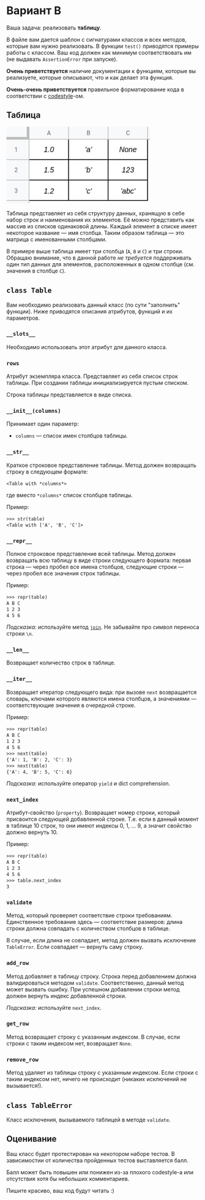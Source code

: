 # Вариант В

Ваша задача: реализовать **таблицу**.

В файле вам дается шаблон с сигнатурами классов и всех методов, которые вам нужно реализовать. В функции `test()` приводятся примеры работы с классом. Ваш код должен как минимум соответствовать им (не выдавать `AssertionError` при запуске).

**Очень приветствуется** наличие документации к функциям, которые вы реализуете, которые описывают, что и как делает эта функция.

**Очень-очень приветствуется** правильное форматирование кода в соответствии с [codestyle](https://www.python.org/dev/peps/pep-0008/)-ом.

## Таблица

<img src="../../img/table_example.png" height="200">

Таблица представляет из себя структуру данных, хранящую в себе набор строк и наименования их элементов. Её можно представить как массив из списков одинаковой длины. Каждый элемент в списке имеет некоторое название — имя столбца. Таким образом таблица — это матрица с именованными столбцами.

В примере выше таблица имеет три столбца (`A`, `B` и `C`) и три строки. Обращаю внимание, что в данной работе *не требуется* поддерживать один тип данных для элементов, расположенных в одном столбце (см. значения в столбце `C`).

## `class Table`

Вам необходимо реализовать данный класс (по сути "заполнить" функции). Ниже приводятся описания атрибутов, функций и их параметров.

### `__slots__`

Необходимо использовать этот атрибут для данного класса.

### `rows`

Атрибут экземпляра класса. Представляет из себя список строк таблицы. При создании таблицы инициализируется пустым списком.

Строка таблицы представляется в виде списка.

### `__init__(columns)`

Принимает один параметр:

* `columns` — список имен столбцов таблицы.

### `__str__`

Краткое строковое представление таблицы. Метод должен возвращать строку в следующем формате:

```
<Table with *columns*>
```

где вместо `*columns*` список столбцов таблицы.

Пример:

```
>>> str(table)
<Table with ['A', 'B', 'C']>
```

### `__repr__`

Полное строковое представление всей таблицы. Метод должен возвращать всю таблицу в виде строки следующего формата: первая строка — через пробел все имена столбцов, следующие строки — через пробел все значения строк таблицы.

Пример:

```
>>> repr(table)
A B C
1 2 3
4 5 6
```

*Подсказка:* используйте метод [`join`](https://docs.python.org/3/library/stdtypes.html#str.join). Не забывайте про символ переноса строки `\n`.

### `__len__`

Возвращает количество строк в таблице.

### `__iter__`

Возвращает итератор следующего вида: при вызове `next` возвращается словарь, ключами которого являются имена столбцов, а значениями — соответствующие значения в очередной строке.

Пример:

```
>>> repr(table)
A B C
1 2 3
4 5 6
>>> next(table)
{'A': 1, 'B': 2, 'C': 3}
>>> next(table)
{'A': 4, 'B': 5, 'C': 6}
```

*Подсказка:* используйте оператор `yield` и dict comprehension.

### `next_index`

Атрибут-свойство (`property`). Возвращает номер строки, который присвоится следующей добавленной строке. Т.е. если в данный момент в таблице 10 строк, то они имеют индексы 0, 1, ... 9, а значит свойство должно вернуть 10.

Пример:

```
>>> repr(table)
A B C
1 2 3
4 5 6
>>> table.next_index
3
```

### `validate`

Метод, который проверяет соответствие строки требованиям. Единственное требование здесь — соответствие размеров: длина строки должна совпадать с количеством столбцов в таблице.

В случае, если длина не совпадает, метод должен вызвать исключение `TableError`. Если совпадает — вернуть саму строку.

### `add_row`

Метод добавляет в таблицу строку. Строка перед добавлением должна валидироваться методом `validate`. Соответственно, данный метод может вызвать ошибку. При успешном добавлении строки метод должен вернуть индекс добавленной строки.

*Подсказка:* используйте `next_index`.

### `get_row`

Метод возвращает строку с указанным индексом. В случае, если строки с таким индексом нет, возвращает `None`.

### `remove_row`

Метод удаляет из таблицы строку с указанным индексом. Если строки с таким индексом нет, ничего не происходит (никаких исключений не вызывается!).

## `class TableError`

Класс исключения, вызываемого таблицей в методе `validate`.

## Оценивание

Ваш класс будет протестирован на некотором наборе тестов. В зависимостии от количества пройденных тестов выставляется балл.

Балл может быть повышен или понижен из-за плохого codestyle-а или отсутствия хотя бы небольших комментариев.

Пишите красиво, ваш код будут читать :)
